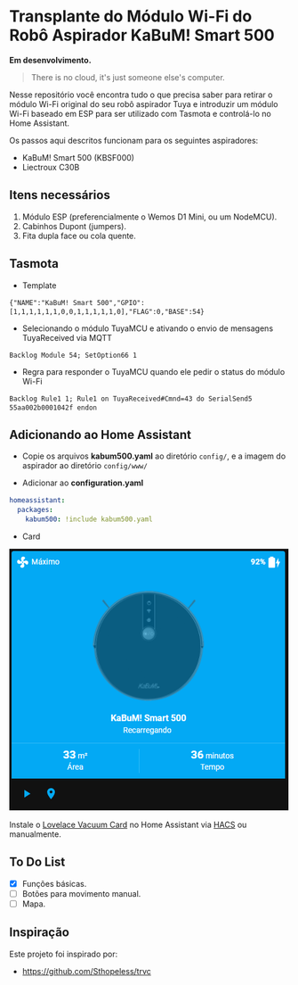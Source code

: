 # Transplante do Módulo Wi-Fi do Robô Aspirador KaBuM! Smart 500

**Em desenvolvimento.**
> There is no cloud, it's just someone else's computer.

Nesse repositório você encontra tudo o que precisa saber para retirar o módulo Wi-Fi original do seu robô aspirador Tuya e introduzir um módulo Wi-Fi baseado em ESP para ser utilizado com Tasmota e controlá-lo no Home Assistant.

Os passos aqui descritos funcionam para os seguintes aspiradores:
- KaBuM! Smart 500 (KBSF000)
- Liectroux C30B

## Itens necessários
1. Módulo ESP (preferencialmente o Wemos D1 Mini, ou um NodeMCU).
2. Cabinhos Dupont (jumpers).
3. Fita dupla face ou cola quente.

## Tasmota
- Template
```haskel
{"NAME":"KaBuM! Smart 500","GPIO":[1,1,1,1,1,1,0,0,1,1,1,1,1,0],"FLAG":0,"BASE":54}
```

- Selecionando o módulo TuyaMCU e ativando o envio de mensagens TuyaReceived via MQTT
```haskel
Backlog Module 54; SetOption66 1
```

- Regra para responder o TuyaMCU quando ele pedir o status do módulo Wi-Fi
```haskel
Backlog Rule1 1; Rule1 on TuyaReceived#Cmnd=43 do SerialSend5 55aa002b0001042f endon
```

## Adicionando ao Home Assistant

- Copie os arquivos **kabum500.yaml** ao diretório `config/`, e a imagem do aspirador ao diretório `config/www/`

- Adicionar ao **configuration.yaml**
```yaml
homeassistant:
  packages:
    kabum500: !include kabum500.yaml
```
- Card

![Alt](exemplo.png)

Instale o [Lovelace Vacuum Card](https://github.com/denysdovhan/vacuum-card) no Home Assistant via [HACS](https://hacs.xyz/) ou manualmente.

## To Do List
- [x] Funções básicas.
- [ ] Botões para movimento manual.
- [ ] Mapa.

## Inspiração
Este projeto foi inspirado por:
- https://github.com/Sthopeless/trvc